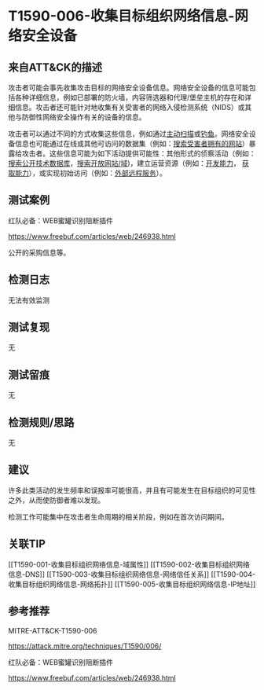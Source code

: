# T1590-006-收集目标组织网络信息-网络安全设备

## 来自ATT&CK的描述

攻击者可能会事先收集攻击目标的网络安全设备信息。网络安全设备的信息可能包括各种详细信息，例如已部署的防火墙，内容筛选器和代理/堡垒主机的存在和详细信息。攻击者还可能针对地收集有关受害者的网络入侵检测系统（NIDS）或其他与防御性网络安全操作有关的设备的信息。

攻击者可以通过不同的方式收集这些信息，例如通过[主动扫描](https://contribute.knowledge.qihoo.net/detail/technique/T1595)或[钓鱼](https://contribute.knowledge.qihoo.net/detail/technique/T1598)。网络安全设备信息也可能通过在线或其他可访问的数据集（例如：[搜索受害者拥有的网站](https://contribute.knowledge.qihoo.net/detail/technique/T1594)）暴露给攻击者。这些信息可能为如下活动提供可能性：其他形式的侦察活动（例如：[搜索公开技术数据库](https://contribute.knowledge.qihoo.net/detail/technique/T1596)，[搜索开放网站/域](https://contribute.knowledge.qihoo.net/detail/technique/T1593))，建立运营资源（例如：[开发能力](https://contribute.knowledge.qihoo.net/detail/technique/T1587)， [获取能力](https://contribute.knowledge.qihoo.net/detail/technique/T1588)），或实现初始访问（例如：[外部远程服务](https://contribute.knowledge.qihoo.net/detail/technique/T1133)）。

## 测试案例

红队必备：WEB蜜罐识别阻断插件

<https://www.freebuf.com/articles/web/246938.html>

公开的采购信息等。

## 检测日志

无法有效监测

## 测试复现

无

## 测试留痕

无

## 检测规则/思路

无

## 建议

许多此类活动的发生频率和误报率可能很高，并且有可能发生在目标组织的可见性之外，从而使防御者难以发现。

检测工作可能集中在攻击者生命周期的相关阶段，例如在首次访问期间。

## 关联TIP
[[T1590-001-收集目标组织网络信息-域属性]]
[[T1590-002-收集目标组织网络信息-DNS]]
[[T1590-003-收集目标组织网络信息-网络信任关系]]
[[T1590-004-收集目标组织网络信息-网络拓扑]]
[[T1590-005-收集目标组织网络信息-IP地址]]

## 参考推荐

MITRE-ATT&CK-T1590-006

<https://attack.mitre.org/techniques/T1590/006/>

红队必备：WEB蜜罐识别阻断插件

<https://www.freebuf.com/articles/web/246938.html>